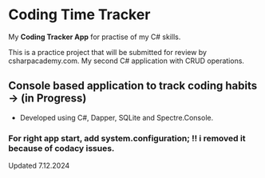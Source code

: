 # Coding Time Tracker

My **Coding Tracker App** for practise of my C# skills. 

This is a practice project that will be submitted for review by csharpacademy.com.
My second C# application with CRUD operations.

## Console based application to track coding habits -> (in Progress)

- Developed using C#, Dapper, SQLite and Spectre.Console.

### For right app start, add system.configuration; !! i removed it because of codacy issues.


Updated 7.12.2024

